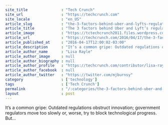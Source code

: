 ```yaml
---
site_title               : "Tech Crunch"
site_url                 : "https://techcrunch.com"
site_locale              : "en_US"
article_slug             : "the-3-factors-behind-uber-and-lyfts-regulatory-win-in-california"
article_title            : "The 3 factors behind Uber and Lyft’s regulatory win in California"
article_image            : "https://tctechcrunch2011.files.wordpress.com/2016/04/lyft_pink_mustache.jpg?w=764&h=400&crop=1"
article_url              : "https://techcrunch.com/2016/04/17/the-3-factors-behind-uber-and-lyfts-regulatory-win-in-california/"
article_published_at     : "2016-04-17T12:00:02-03:00"
article_description      : "It’s a common gripe: Outdated regulations obstruct innovation; government regulators move too slowly or, worse, try to block technological progress. But..."
article_author_name      : "Lisa Rayle"
article_author_image     : null
article_author_biography : null
article_author_profile   : "https://techcrunch.com/contributor/lisa-rayle/"
article_author_facebook  : null
article_author_twitter   : "https://twitter.com/mjburnsy"
category                 : ['technology']
tags                     : ['Tech Crunch']
permalink                : "/:categories/the-3-factors-behind-uber-and-lyfts-regulatory-win-in-california/"
layout                   : post
---
```


It’s a common gripe: Outdated regulations obstruct innovation; government regulators move too slowly or, worse, try to block technological progress. But...
